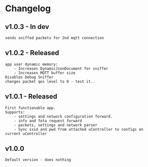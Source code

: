 # Changelog

## v1.0.3 - In dev
	sends sniffed packets for 2nd mqtt connection

## v1.0.2 - Released
	app user dynamic memory:
		- Increases DynamicJsonDocument for sniffer
		- Increases MQTT buffer size
	Disables Debug Sniffer
	changes packet qos level to 0 - test it..

## v1.0.1 - Released
	First functionable app.
	Supports: 
		- settings and network configuration forward.
		- info and fota request forward
		- packets, settings and network parser
		- Sync ssid and pwd from attached uController to configs on current uController

## v1.0.0
	Default version - does nothing